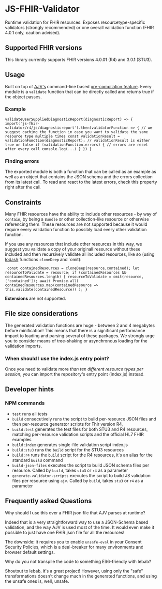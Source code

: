 # JS-FHIR-Validator

Runtime validation for FHIR resources. Exposes resourcetype-specific validators (strongly recommended) or one overall validation function (FHIR 4.0.1 only, caution advised).

## Supported FHIR versions

This library currently supports FHIR versions 4.0.01 (R4) and 3.0.1 (STU3).

## Usage
Built on top of [AJV's](https://ajv.js.org/) command-line based [pre-compilation feature](https://github.com/ajv-validator/ajv-cli#compile-schemas). Every module is a `validate` function that can be directly called and returns true if the object passes.

### Example

`validateUserSuppliedDiagnosticReport(diagnosticReport) => {
  import('js-fhir-validator/r4/js/diagnosticreport').then(validatorFunction => {
       // we suggest caching the function in case you want to validate the same resource type multiple times
       const validationResult = validationFunction(diagnosticReport);
       // validationResult is either true or false
       if (validationFunction.errors) { // errors are reset after every call
         console.log(...)
       }
       })
}`

### Finding errors
The exported module is both a function that can be called as an example as well as an object that contains the JSON schema and the errors collection from its latest call. To read and react to the latest errors, check this property right after the call.

## Constraints

Many FHIR resources have the ability to include other resources - by way of `contain`, by being a `Bundle` or other collection-like resource or otherwise referencing them. These resources are not supported because it would require every validation function to possibly load every other validation function.

If you use any resources that include other resources in this way, we suggest you validate a copy of your originall resource without these included and then recursively validate all included resources, like so (using [lodash](https://lodash.com/docs/4.17.15) functions `cloneDeep` and `omit):

` const containedResources = cloneDeep(resource.contained);
     let resourceToValidate = resource;
     if (containedResources && containedResources.length) {
       resourceToValidate = omit(resource, ['contained']);
       await Promise.all(
         containedResources.map(containedResource => this.validate(containedResource))
       );
     }`


**Extensions** are not supported.


## File size considerations
The generated validation functions are huge - between 2 and 4 megabytes before minification! This means that there is a significant performance impact to loading and parsing several of these packages. We strongly urge you to consider means of tree-shaking or asynchronous loading for the validation imports.

### When should I use the index.js entry point?

Once you need to validate more _than ten different resource types per session_, you can import the repository's entry point (index.js) instead.

## Developer hints

### NPM commands

- `test` runs all tests
- `build` consecutively runs the script to build per-resource JSON files and then per-resource generator scripts for Fhir version R4,
- `build:test` generates the test files for both STU3 and R4 resources, matching per-resource validation scripts and the official HL7 FHIR examples
- `build:index` generates single-file validation script index.js
- `build:stu3` runs the `build` script for the STU3 resources
- `build:r4` runs the `build` script for the R4 resources, it's an alias for the standard `build` command
- `build-json-files` executes the script to build JSON schema files per resource. Called by `build`, takes `stu3` or `r4` as a parameter
- `generate-validator-scripts` executes the script to build JS validation files per resource using `ajv`. Called by `build`, takes `stu3` or `r4` as a parameter

## Frequently asked Questions

Why should I use this over a FHIR json file that AJV parses at runtime?

Indeed that is a very straightforward way to use a JSON-Schema based validation, and the way AJV is used most of the time. It would even make it possible to just have one FHIR.json file for all the resources!

The downside: it requires you to enable `unsafe-eval` in your Consent Security Policies, which is a deal-breaker for many environments and browser default settings.

Why do you not transpile the code to something ES6-friendly with lebab?

Shoutout to lebab, it's a great project! However, using only the "safe" transformations doesn't change much in the generated functions, and using the unsafe ones is, well, unsafe.
